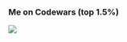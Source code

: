 ### Me on Codewars (top 1.5%)

[![](https://www.codewars.com/users/fxzhukov/badges/large)](https://www.codewars.com/users/fxzhukov)

<!--
**fxzhukov/fxzhukov** is a ✨ _special_ ✨ repository because its `README.md` (this file) appears on your GitHub profile.

Here are some ideas to get you started:

- 🔭 I’m currently working on ...
- 🌱 I’m currently learning ...
- 👯 I’m looking to collaborate on ...
- 🤔 I’m looking for help with ...
- 💬 Ask me about ...
- 📫 How to reach me: ...
- 😄 Pronouns: ...
- ⚡ Fun fact: ...
-->
